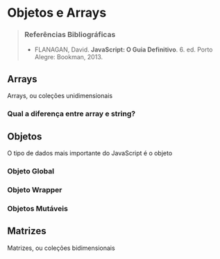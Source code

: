 # Objetos e Arrays

> ### Referências Bibliográficas
>
> - FLANAGAN, David. **JavaScript: O Guia Definitivo**. 6. ed. Porto Alegre: Bookman, 2013.

## Arrays

Arrays, ou coleções unidimensionais

### Qual a diferença entre array e string?

## Objetos

O tipo de dados mais importante do JavaScript é o objeto

### Objeto Global

### Objeto Wrapper

### Objetos Mutáveis

## Matrizes

Matrizes, ou coleções bidimensionais